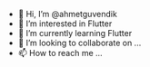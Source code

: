 - 👋 Hi, I’m @ahmetguvendik
- 👀 I’m interested in Flutter
- 🌱 I’m currently learning Flutter
- 💞️ I’m looking to collaborate on ...
- 📫 How to reach me ...

<!---
ahmetguvendik/ahmetguvendik is a ✨ special ✨ repository because its `README.md` (this file) appears on your GitHub profile.
You can click the Preview link to take a look at your changes.
--->
